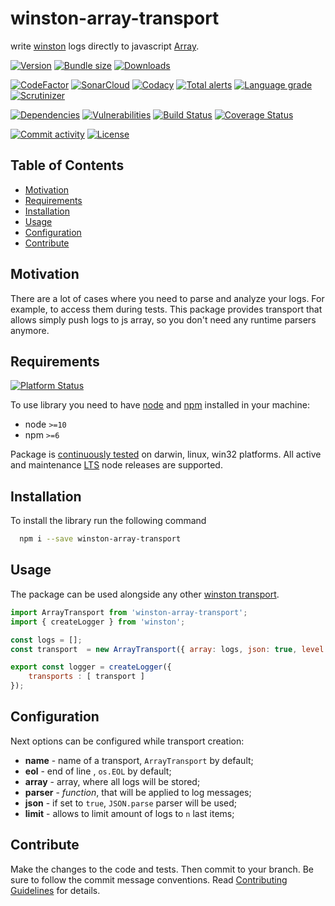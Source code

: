 # winston-array-transport
write [winston][w-main] logs directly to javascript [Array][js-array].


[![Version][badge-vers]][npm]
[![Bundle size][npm-size-badge]][npm-size-url]
[![Downloads][npm-downloads-badge]][npm]

[![CodeFactor][codefactor-badge]][codefactor-url]
[![SonarCloud][sonarcloud-badge]][sonarcloud-url]
[![Codacy][codacy-badge]][codacy-url]
[![Total alerts][lgtm-alerts-badge]][lgtm-alerts-url]
[![Language grade][lgtm-lg-badge]][lgtm-lg-url]
[![Scrutinizer][scrutinizer-badge]][scrutinizer-url]

[![Dependencies][badge-deps]][npm]
[![Vulnerabilities][badge-vuln]](https://snyk.io/)
[![Build Status][tests-badge]][tests-url]
[![Coverage Status][badge-coverage]][url-coverage]

[![Commit activity][commit-activity-badge]][github]
[![License][badge-lic]][github]

## Table of Contents
  - [Motivation](#motivation)
  - [Requirements](#requirements)
  - [Installation](#installation)
  - [Usage](#usage)
  - [Configuration](#configuration)
  - [Contribute](#contribute)

## Motivation

There are a lot of cases where you need to parse and analyze your logs. For example, to access them during tests. This package provides transport that allows simply push logs to js array, so you don't need any runtime parsers anymore.

## Requirements
[![Platform Status][appveyor-badge]][appveyor-url]

To use library you need to have [node](https://nodejs.org) and [npm](https://www.npmjs.com) installed in your machine:

* node `>=10`
* npm `>=6`

Package is [continuously tested][appveyor-url] on darwin, linux, win32 platforms. All active and maintenance [LTS](https://nodejs.org/en/about/releases/) node releases are supported.

## Installation

To install the library run the following command

```bash
  npm i --save winston-array-transport
```

## Usage

The package can be used alongside any other [winston transport][w-transports].

```javascript
import ArrayTransport from 'winston-array-transport';
import { createLogger } from 'winston';

const logs = [];
const transport  = new ArrayTransport({ array: logs, json: true, level: 'info' });

export const logger = createLogger({
    transports : [ transport ]
});

```
## Configuration

Next options can be configured while transport creation:

* **name** - name of a transport, ```ArrayTransport``` by default;
* **eol** - end of line , ```os.EOL``` by default;
* **array** - array, where all logs will be stored;
* **parser** - *function*, that will be applied to log messages;
* **json** - if set to ```true```,  ```JSON.parse``` parser will be used;
* **limit** - allows to limit amount of logs to ```n``` last items;


[w-main]: https://github.com/winstonjs/winston
[w-transports]: https://github.com/winstonjs/winston/blob/master/docs/transports.md
[js-array]: https://developer.mozilla.org/en-US/docs/Web/JavaScript/Reference/Global_Objects/Array
## Contribute

Make the changes to the code and tests. Then commit to your branch. Be sure to follow the commit message conventions. Read [Contributing Guidelines](.github/CONTRIBUTING.md) for details.

[npm]: https://www.npmjs.com/package/winston-array-transport
[github]: https://github.com/pustovitDmytro/winston-array-transport
[coveralls]: https://coveralls.io/github/pustovitDmytro/winston-array-transport?branch=master
[badge-deps]: https://img.shields.io/david/pustovitDmytro/winston-array-transport.svg
[badge-vuln]: https://img.shields.io/snyk/vulnerabilities/npm/winston-array-transport.svg?style=popout
[badge-vers]: https://img.shields.io/npm/v/winston-array-transport.svg
[badge-lic]: https://img.shields.io/github/license/pustovitDmytro/winston-array-transport.svg
[badge-coverage]: https://coveralls.io/repos/github/pustovitDmytro/winston-array-transport/badge.svg?branch=master
[url-coverage]: https://coveralls.io/github/pustovitDmytro/winston-array-transport?branch=master

[tests-badge]: https://img.shields.io/circleci/build/github/pustovitDmytro/winston-array-transport
[tests-url]: https://app.circleci.com/pipelines/github/pustovitDmytro/winston-array-transport

[codefactor-badge]: https://www.codefactor.io/repository/github/pustovitdmytro/winston-array-transport/badge
[codefactor-url]: https://www.codefactor.io/repository/github/pustovitdmytro/winston-array-transport

[commit-activity-badge]: https://img.shields.io/github/commit-activity/m/pustovitDmytro/winston-array-transport

[scrutinizer-badge]: https://scrutinizer-ci.com/g/pustovitDmytro/winston-array-transport/badges/quality-score.png?b=master
[scrutinizer-url]: https://scrutinizer-ci.com/g/pustovitDmytro/winston-array-transport/?branch=master

[lgtm-lg-badge]: https://img.shields.io/lgtm/grade/javascript/g/pustovitDmytro/winston-array-transport.svg?logo=lgtm&logoWidth=18
[lgtm-lg-url]: https://lgtm.com/projects/g/pustovitDmytro/winston-array-transport/context:javascript

[lgtm-alerts-badge]: https://img.shields.io/lgtm/alerts/g/pustovitDmytro/winston-array-transport.svg?logo=lgtm&logoWidth=18
[lgtm-alerts-url]: https://lgtm.com/projects/g/pustovitDmytro/winston-array-transport/alerts/

[codacy-badge]: https://app.codacy.com/project/badge/Grade/75132c6080bc4051801d0bf391df947f
[codacy-url]: https://www.codacy.com/gh/pustovitDmytro/winston-array-transport/dashboard?utm_source=github.com&amp;utm_medium=referral&amp;utm_content=pustovitDmytro/winston-array-transport&amp;utm_campaign=Badge_Grade

[sonarcloud-badge]: https://sonarcloud.io/api/project_badges/measure?project=pustovitDmytro_winston-array-transport&metric=alert_status
[sonarcloud-url]: https://sonarcloud.io/dashboard?id=pustovitDmytro_winston-array-transport

[npm-downloads-badge]: https://img.shields.io/npm/dw/winston-array-transport
[npm-size-badge]: https://img.shields.io/bundlephobia/min/winston-array-transport
[npm-size-url]: https://bundlephobia.com/result?p=winston-array-transport

[appveyor-badge]: https://ci.appveyor.com/api/projects/status/eoq0vx6x0067xo1a/branch/master?svg=true
[appveyor-url]: https://ci.appveyor.com/project/pustovitDmytro/winston-array-transport/branch/master


